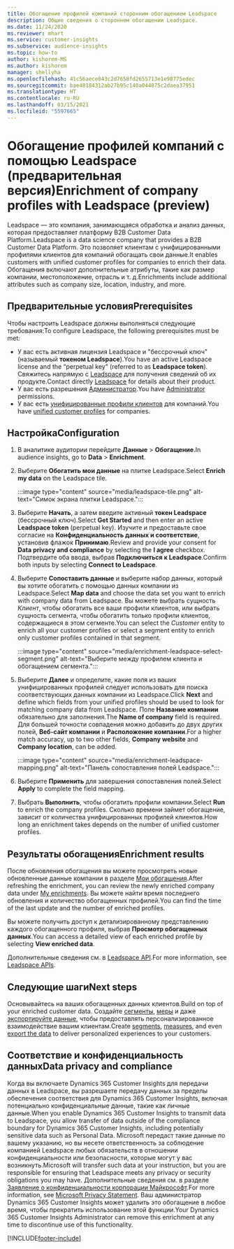 ```yaml
---
title: Обогащение профилей компаний сторонним обогащением Leadspace
description: Общие сведения о стороннем обогащении Leadspace.
ms.date: 11/24/2020
ms.reviewer: mhart
ms.service: customer-insights
ms.subservice: audience-insights
ms.topic: how-to
author: kishorem-MS
ms.author: kishorem
manager: shellyha
ms.openlocfilehash: 41c56aece043c2d7658fd2655713e1e98775edec
ms.sourcegitcommit: bae40184312ab27b95c140a044875c2daea37951
ms.translationtype: HT
ms.contentlocale: ru-RU
ms.lasthandoff: 03/15/2021
ms.locfileid: "5597665"
---
```

# <a name="enrichment-of-company-profiles-with-leadspace-preview"></a><span data-ttu-id="2578a-103">Обогащение профилей компаний с помощью Leadspace (предварительная версия)</span><span class="sxs-lookup"><span data-stu-id="2578a-103">Enrichment of company profiles with Leadspace (preview)</span></span>

<span data-ttu-id="2578a-104">Leadspace — это компания, занимающаяся обработка и анализ данных, которая предоставляет платформу B2B Customer Data Platform.</span><span class="sxs-lookup"><span data-stu-id="2578a-104">Leadspace is a data science company that provides a B2B Customer Data Platform.</span></span> <span data-ttu-id="2578a-105">Это позволяет клиентам с унифицированными профилями клиентов для компаний обогащать свои данные.</span><span class="sxs-lookup"><span data-stu-id="2578a-105">It enables customers with unified customer profiles for companies to enrich their data.</span></span> <span data-ttu-id="2578a-106">Обогащения включают дополнительные атрибуты, такие как размер компании, местоположение, отрасль и т. д.</span><span class="sxs-lookup"><span data-stu-id="2578a-106">Enrichments include additional attributes such as company size, location, industry, and more.</span></span>

## <a name="prerequisites"></a><span data-ttu-id="2578a-107">Предварительные условия</span><span class="sxs-lookup"><span data-stu-id="2578a-107">Prerequisites</span></span>

<span data-ttu-id="2578a-108">Чтобы настроить Leadspace должны выполняться следующие требования:</span><span class="sxs-lookup"><span data-stu-id="2578a-108">To configure Leadspace, the following prerequisites must be met:</span></span>

- <span data-ttu-id="2578a-109">У вас есть активная лицензия Leadspace и "бессрочный ключ" (называемый **токеном Leadspace**).</span><span class="sxs-lookup"><span data-stu-id="2578a-109">You have an active Leadspace license and the “perpetual key” (referred to as **Leadspace token**).</span></span> <span data-ttu-id="2578a-110">Свяжитесь напрямую с [Leadspace](https://www.leadspace.com/products/leadspace-on-demand/) для получения сведений об их продукте.</span><span class="sxs-lookup"><span data-stu-id="2578a-110">Contact directly [Leadspace](https://www.leadspace.com/products/leadspace-on-demand/) for details about their product.</span></span>
- <span data-ttu-id="2578a-111">У вас есть разрешения [Администратор](permissions.md#administrator).</span><span class="sxs-lookup"><span data-stu-id="2578a-111">You have [Administrator](permissions.md#administrator) permissions.</span></span>
- <span data-ttu-id="2578a-112">У вас есть [унифицированные профили клиентов](customer-profiles.md) для компаний.</span><span class="sxs-lookup"><span data-stu-id="2578a-112">You have [unified customer profiles](customer-profiles.md) for companies.</span></span>

## <a name="configuration"></a><span data-ttu-id="2578a-113">Настройка</span><span class="sxs-lookup"><span data-stu-id="2578a-113">Configuration</span></span>

1. <span data-ttu-id="2578a-114">В аналитике аудитории перейдите **Данные** > **Обогащение**.</span><span class="sxs-lookup"><span data-stu-id="2578a-114">In audience insights, go to **Data** > **Enrichment**.</span></span>

1. <span data-ttu-id="2578a-115">Выберите **Обогатить мои данные** на плитке Leadspace.</span><span class="sxs-lookup"><span data-stu-id="2578a-115">Select **Enrich my data** on the Leadspace tile.</span></span>

   :::image type="content" source="media/leadspace-tile.png" alt-text="Симок экрана плитки Leadspace.":::

1. <span data-ttu-id="2578a-117">Выберите **Начать**, а затем введите активный **токен Leadspace** (бессрочный ключ).</span><span class="sxs-lookup"><span data-stu-id="2578a-117">Select **Get Started** and then enter an active **Leadspace token** (perpetual key).</span></span> <span data-ttu-id="2578a-118">Изучите и предоставьте свое согласие на **Конфиденциальность данных и соответствие**, установив флажок **Принимаю**.</span><span class="sxs-lookup"><span data-stu-id="2578a-118">Review and provide your consent for **Data privacy and compliance** by selecting the **I agree** checkbox.</span></span> <span data-ttu-id="2578a-119">Подтвердите оба ввода, выбрав **Подключиться к Leadspace**.</span><span class="sxs-lookup"><span data-stu-id="2578a-119">Confirm both inputs by selecting **Connect to Leadspace**.</span></span>

1. <span data-ttu-id="2578a-120">Выберите **Сопоставить данные** и выберите набор данных, который вы хотите обогатить с помощью данных компании из Leadspace.</span><span class="sxs-lookup"><span data-stu-id="2578a-120">Select **Map data** and choose the data set you want to enrich with company data from Leadspace.</span></span> <span data-ttu-id="2578a-121">Вы можете выбрать сущность *Клиент*, чтобы обогатить все ваши профили клиентов, или выбрать сущность сегмента, чтобы обогатить только профили клиентов, содержащиеся в этом сегменте.</span><span class="sxs-lookup"><span data-stu-id="2578a-121">You can select the *Customer* entity to enrich all your customer profiles or select a segment entity to enrich only customer profiles contained in that segment.</span></span>

   :::image type="content" source="media/enrichment-leadspace-select-segment.png" alt-text="Выберите между профилем клиента и обогащением сегмента.":::

1. <span data-ttu-id="2578a-123">Выберите **Далее** и определите, какие поля из ваших унифицированных профилей следует использовать для поиска соответствующих данных компании из Leadspace.</span><span class="sxs-lookup"><span data-stu-id="2578a-123">Click **Next** and define which fields from your unified profiles should be used to look for matching company data from Leadspace.</span></span> <span data-ttu-id="2578a-124">Поле **Название компании** обязательно для заполнения.</span><span class="sxs-lookup"><span data-stu-id="2578a-124">The **Name of company** field is required.</span></span> <span data-ttu-id="2578a-125">Для большей точности совпадения можно добавить до двух других полей, **Веб-сайт компании** и **Расположение компании**.</span><span class="sxs-lookup"><span data-stu-id="2578a-125">For a higher match accuracy, up to two other fields, **Company website** and **Company location**, can be added.</span></span>

   :::image type="content" source="media/enrichment-leadspace-mapping.png" alt-text="Панель сопоставления полей Leadspace.":::
   
1. <span data-ttu-id="2578a-127">Выберите **Применить** для завершения сопоставления полей.</span><span class="sxs-lookup"><span data-stu-id="2578a-127">Select **Apply** to complete the field mapping.</span></span>

1. <span data-ttu-id="2578a-128">Выбрать **Выполнить**, чтобы обогатить профили компании.</span><span class="sxs-lookup"><span data-stu-id="2578a-128">Select **Run** to enrich the company profiles.</span></span> <span data-ttu-id="2578a-129">Сколько времени займет обогащение, зависит от количества унифицированных профилей клиентов.</span><span class="sxs-lookup"><span data-stu-id="2578a-129">How long an enrichment takes depends on the number of unified customer profiles.</span></span>

## <a name="enrichment-results"></a><span data-ttu-id="2578a-130">Результаты обогащения</span><span class="sxs-lookup"><span data-stu-id="2578a-130">Enrichment results</span></span>

<span data-ttu-id="2578a-131">После обновления обогащения вы можете просмотреть новые обновленные данные компании в разделе [Мои обогащения](enrichment-hub.md).</span><span class="sxs-lookup"><span data-stu-id="2578a-131">After refreshing the enrichment, you can review the newly enriched company data under [My enrichments](enrichment-hub.md).</span></span> <span data-ttu-id="2578a-132">Вы можете найти время последнего обновления и количество обогащенных профилей.</span><span class="sxs-lookup"><span data-stu-id="2578a-132">You can find the time of the last update and the number of enriched profiles.</span></span>

<span data-ttu-id="2578a-133">Вы можете получить доступ к детализированному представлению каждого обогащенного профиля, выбрав **Просмотр обогащенных данных**.</span><span class="sxs-lookup"><span data-stu-id="2578a-133">You can access a detailed view of each enriched profile by selecting **View enriched data**.</span></span>

<span data-ttu-id="2578a-134">Дополнительные сведения см. в [Leadspace API](https://support.leadspace.com/hc/en-us/sections/201997649-API).</span><span class="sxs-lookup"><span data-stu-id="2578a-134">For more information, see [Leadspace APIs](https://support.leadspace.com/hc/en-us/sections/201997649-API).</span></span>

## <a name="next-steps"></a><span data-ttu-id="2578a-135">Следующие шаги</span><span class="sxs-lookup"><span data-stu-id="2578a-135">Next steps</span></span>

<span data-ttu-id="2578a-136">Основывайтесь на ваших обогащенных данных клиентов.</span><span class="sxs-lookup"><span data-stu-id="2578a-136">Build on top of your enriched customer data.</span></span> <span data-ttu-id="2578a-137">Создайте [сегменты](segments.md), [меры](measures.md) и даже [экспортируйте данные](export-destinations.md), чтобы предоставлять персонализированное взаимодействие вашим клиентам.</span><span class="sxs-lookup"><span data-stu-id="2578a-137">Create [segments](segments.md), [measures](measures.md), and even [export the data](export-destinations.md) to deliver personalized experiences to your customers.</span></span>

## <a name="data-privacy-and-compliance"></a><span data-ttu-id="2578a-138">Соответствие и конфиденциальность данных</span><span class="sxs-lookup"><span data-stu-id="2578a-138">Data privacy and compliance</span></span>

<span data-ttu-id="2578a-139">Когда вы включаете Dynamics 365 Customer Insights для передачи данных в Leadspace, вы разрешаете передачу данных за пределы обеспечения соответствия для Dynamics 365 Customer Insights, включая потенциально конфиденциальные данные, такие как личные данные.</span><span class="sxs-lookup"><span data-stu-id="2578a-139">When you enable Dynamics 365 Customer Insights to transmit data to Leadspace, you allow transfer of data outside of the compliance boundary for Dynamics 365 Customer Insights, including potentially sensitive data such as Personal Data.</span></span> <span data-ttu-id="2578a-140">Microsoft передаст такие данные по вашему указанию, но вы несете ответственность за соблюдение компанией Leadspace любых обязательств в отношении конфиденциальности или безопасности, которые могут у вас возникнуть.</span><span class="sxs-lookup"><span data-stu-id="2578a-140">Microsoft will transfer such data at your instruction, but you are responsible for ensuring that Leadspace meets any privacy or security obligations you may have.</span></span> <span data-ttu-id="2578a-141">Дополнительные сведения см. в разделе [Заявление о конфиденциальности корпорации Майкрософт](https://go.microsoft.com/fwlink/?linkid=396732).</span><span class="sxs-lookup"><span data-stu-id="2578a-141">For more information, see [Microsoft Privacy Statement](https://go.microsoft.com/fwlink/?linkid=396732).</span></span>
<span data-ttu-id="2578a-142">Ваш администратор Dynamics 365 Customer Insights может удалить это обогащение в любое время, чтобы прекратить использование этой функции.</span><span class="sxs-lookup"><span data-stu-id="2578a-142">Your Dynamics 365 Customer Insights Administrator can remove this enrichment at any time to discontinue use of this functionality.</span></span>


[!INCLUDE[footer-include](../includes/footer-banner.md)]
